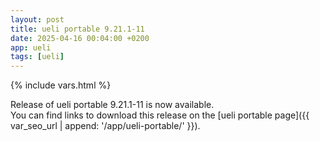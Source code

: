 ```yaml
---
layout: post
title: ueli portable 9.21.1-11
date: 2025-04-16 00:04:00 +0200
app: ueli
tags: [ueli]
---
```

{% include vars.html %}

Release of ueli portable 9.21.1-11 is now available.<br />
You can find links to download this release on the [ueli portable page]({{ var_seo_url | append: '/app/ueli-portable/' }}).
